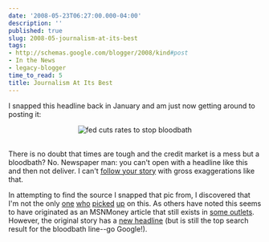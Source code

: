 ```yaml
---
date: '2008-05-23T06:27:00.000-04:00'
description: ''
published: true
slug: 2008-05-journalism-at-its-best
tags:
- http://schemas.google.com/blogger/2008/kind#post
- In the News
- legacy-blogger
time_to_read: 5
title: Journalism At Its Best
---
```


I snapped this headline back in January and am just now getting around to posting it:<br /><p style="text-align: center;"><img alt="fed cuts rates to stop bloodbath" src="http://www.wassupy.com/wp-content/uploads/2008/05/fedcutsratestostopbloodbath.png" /></p><br />There is no doubt that times are tough and the credit market is a mess but a bloodbath? No. Newspaper man: you can't open with a headline like this and then not deliver. I can't <a href="http://www.youtube.com/watch?v=NVcyPPAwoGA">follow your story</a> with gross exaggerations like that.

In attempting to find the source I snapped that pic from, I discovered that I'm not the only <a href="http://www.upstateforums.com/phpBB2/viewtopic,p,67840.html#67840">one</a> <a href="http://bankergirl.com/archives/55">who</a> <a href="http://www.scsv.nevada.edu/~anzalone/blog2/archives/000196.html">picked</a> <a href="http://destrukto.livejournal.com/296626.html">up</a> on this. As others have noted this seems to have originated as an MSNMoney article that still exists in <a href="http://finance.ingter.net/content/view/400/1/">some outlets</a>. However, the original story has a <a href="http://articles.moneycentral.msn.com/Investing/Dispatch/080122markets.aspx">new headline</a> (but is still the top search result for the bloodbath line--go Google!).